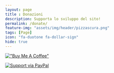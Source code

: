 ```yaml
---
layout: page
title : Donazioni
description: Supporta lo sviluppo del sito!
permalink: /donate/
feature-img: "assets/img/header/pizzascura.png"
tags: [Page]
icon: "fa-duotone fa-dollar-sign"
hide: true
---
```

[!["Buy Me A Coffee"](https://user-images.githubusercontent.com/1376749/120938564-50c59780-c6e1-11eb-814f-22a0399623c5.png)](https://www.buymeacoffee.com/nicogala)


[![Support via PayPal](https://cdn.jsdelivr.net/gh/twolfson/paypal-github-button@1.0.0/dist/button.svg)](https://www.paypal.me/nicolagalassi)
